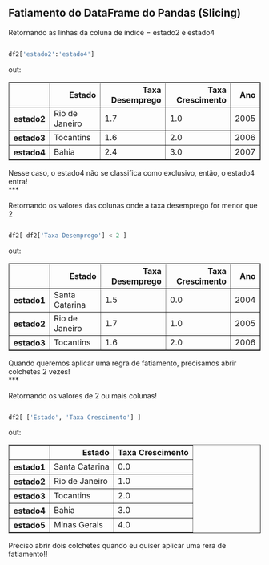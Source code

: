 
## Fatiamento do DataFrame do Pandas (Slicing)

Retornando as linhas da coluna de índice = estado2 e estado4
```python title='python'

df2['estado2':'estado4']
```
out:
<div>
<style scoped>
    .dataframe tbody tr th:only-of-type {
        vertical-align: middle;
    }

    .dataframe tbody tr th {
        vertical-align: top;
    }

    .dataframe thead th {
        text-align: right;
    }
</style>
<table border="1" class="dataframe">
  <thead>
    <tr style="text-align: right;">
      <th></th>
      <th>Estado</th>
      <th>Taxa Desemprego</th>
      <th>Taxa Crescimento</th>
      <th>Ano</th>
    </tr>
  </thead>
  <tbody>
    <tr>
      <th>estado2</th>
      <td>Rio de Janeiro</td>
      <td>1.7</td>
      <td>1.0</td>
      <td>2005</td>
    </tr>
    <tr>
      <th>estado3</th>
      <td>Tocantins</td>
      <td>1.6</td>
      <td>2.0</td>
      <td>2006</td>
    </tr>
    <tr>
      <th>estado4</th>
      <td>Bahia</td>
      <td>2.4</td>
      <td>3.0</td>
      <td>2007</td>
    </tr>
  </tbody>
</table>
</div>
Nesse caso, o estado4 não se classifica como exclusivo, então, o estado4 entra!
<br>
***

Retornando os valores das colunas onde a taxa desemprego for menor que 2
```python title='python'

df2[ df2['Taxa Desemprego'] < 2 ]
```
out:
<div>
<style scoped>
    .dataframe tbody tr th:only-of-type {
        vertical-align: middle;
    }

    .dataframe tbody tr th {
        vertical-align: top;
    }

    .dataframe thead th {
        text-align: right;
    }
</style>
<table border="1" class="dataframe">
  <thead>
    <tr style="text-align: right;">
      <th></th>
      <th>Estado</th>
      <th>Taxa Desemprego</th>
      <th>Taxa Crescimento</th>
      <th>Ano</th>
    </tr>
  </thead>
  <tbody>
    <tr>
      <th>estado1</th>
      <td>Santa Catarina</td>
      <td>1.5</td>
      <td>0.0</td>
      <td>2004</td>
    </tr>
    <tr>
      <th>estado2</th>
      <td>Rio de Janeiro</td>
      <td>1.7</td>
      <td>1.0</td>
      <td>2005</td>
    </tr>
    <tr>
      <th>estado3</th>
      <td>Tocantins</td>
      <td>1.6</td>
      <td>2.0</td>
      <td>2006</td>
    </tr>
  </tbody>
</table>
</div>
Quando queremos aplicar uma regra de fatiamento, precisamos abrir colchetes 2 vezes!

<br>
***

Retornando os valores de 2 ou mais colunas!
```python title='python'

df2[ ['Estado', 'Taxa Crescimento'] ]
```
out:
<div>
<style scoped>
    .dataframe tbody tr th:only-of-type {
        vertical-align: middle;
    }

    .dataframe tbody tr th {
        vertical-align: top;
    }

    .dataframe thead th {
        text-align: right;
    }
</style>
<table border="1" class="dataframe">
  <thead>
    <tr style="text-align: right;">
      <th></th>
      <th>Estado</th>
      <th>Taxa Crescimento</th>
    </tr>
  </thead>
  <tbody>
    <tr>
      <th>estado1</th>
      <td>Santa Catarina</td>
      <td>0.0</td>
    </tr>
    <tr>
      <th>estado2</th>
      <td>Rio de Janeiro</td>
      <td>1.0</td>
    </tr>
    <tr>
      <th>estado3</th>
      <td>Tocantins</td>
      <td>2.0</td>
    </tr>
    <tr>
      <th>estado4</th>
      <td>Bahia</td>
      <td>3.0</td>
    </tr>
    <tr>
      <th>estado5</th>
      <td>Minas Gerais</td>
      <td>4.0</td>
    </tr>
  </tbody>
</table>
</div>
Preciso abrir dois colchetes quando eu quiser aplicar uma rera de fatiamento!!

<br>
